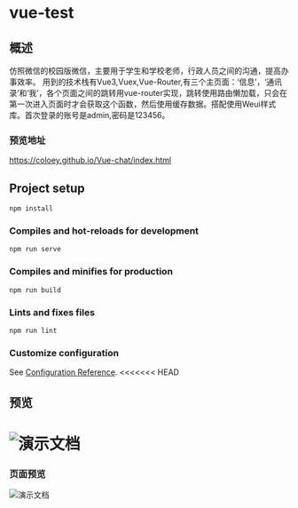 # vue-test


## 概述

仿照微信的校园版微信，主要用于学生和学校老师，行政人员之间的沟通，提高办事效率。 用到的技术栈有Vue3,Vuex,Vue-Router,有三个主页面：‘信息’，‘通讯录’和‘我’，各个页面之间的跳转用vue-router实现，跳转使用路由懒加载，只会在第一次进入页面时才会获取这个函数，然后使用缓存数据。搭配使用Weui样式库。首次登录的账号是admin,密码是123456。

### 预览地址
https://coloey.github.io/Vue-chat/index.html

## Project setup

```
npm install
```

### Compiles and hot-reloads for development
```
npm run serve
```

### Compiles and minifies for production
```
npm run build
```

### Lints and fixes files
```
npm run lint
```

### Customize configuration
See [Configuration Reference](https://cli.vuejs.org/config/).
<<<<<<< HEAD

## 预览

![演示文档](演示文档.gif)
=======
### 页面预览
![演示文档](https://user-images.githubusercontent.com/71813516/154300503-44231130-8ab2-459e-bd49-f1a92337ddb7.gif)

